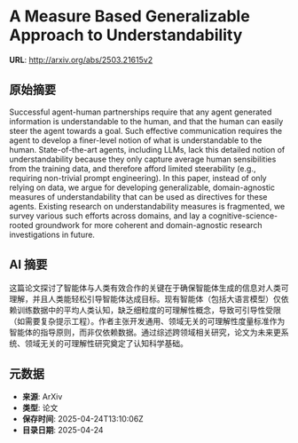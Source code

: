 # A Measure Based Generalizable Approach to Understandability

**URL**: http://arxiv.org/abs/2503.21615v2

## 原始摘要

Successful agent-human partnerships require that any agent generated
information is understandable to the human, and that the human can easily steer
the agent towards a goal. Such effective communication requires the agent to
develop a finer-level notion of what is understandable to the human.
State-of-the-art agents, including LLMs, lack this detailed notion of
understandability because they only capture average human sensibilities from
the training data, and therefore afford limited steerability (e.g., requiring
non-trivial prompt engineering).
  In this paper, instead of only relying on data, we argue for developing
generalizable, domain-agnostic measures of understandability that can be used
as directives for these agents. Existing research on understandability measures
is fragmented, we survey various such efforts across domains, and lay a
cognitive-science-rooted groundwork for more coherent and domain-agnostic
research investigations in future.


## AI 摘要

这篇论文探讨了智能体与人类有效合作的关键在于确保智能体生成的信息对人类可理解，并且人类能轻松引导智能体达成目标。现有智能体（包括大语言模型）仅依赖训练数据中的平均人类认知，缺乏细粒度的可理解性概念，导致可引导性受限（如需要复杂提示工程）。作者主张开发通用、领域无关的可理解性度量标准作为智能体的指导原则，而非仅依赖数据。通过综述跨领域相关研究，论文为未来更系统、领域无关的可理解性研究奠定了认知科学基础。

## 元数据

- **来源**: ArXiv
- **类型**: 论文
- **保存时间**: 2025-04-24T13:10:06Z
- **目录日期**: 2025-04-24
